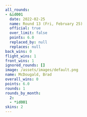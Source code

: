 ```yaml
---
all_rounds:
- &id001
  date: 2022-02-25
  name: Round 13 (Fri, February 25)
  official: true
  over_limit: false
  points: 6.0
  replaced_by: null
  replaces: null
back_wins: 0
flight_wins: 1
front_wins: 1
ignored_rounds: []
image: /assets/images/default.png
name: McDougald, Brad
overall_wins: 0
points: 6.0
rounds: 1
rounds_by_month:
  2:
  - *id001
skins: 2
---
```

